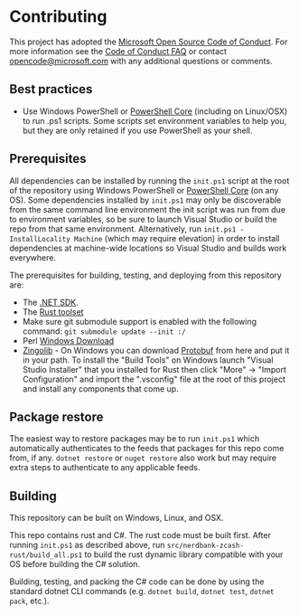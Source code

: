 # Contributing

This project has adopted the [Microsoft Open Source Code of
Conduct](https://opensource.microsoft.com/codeofconduct/).
For more information see the [Code of Conduct
FAQ](https://opensource.microsoft.com/codeofconduct/faq/) or
contact [opencode@microsoft.com](mailto:opencode@microsoft.com)
with any additional questions or comments.

## Best practices

* Use Windows PowerShell or [PowerShell Core][pwsh] (including on Linux/OSX) to run .ps1 scripts.
  Some scripts set environment variables to help you, but they are only retained if you use PowerShell as your shell.

## Prerequisites

All dependencies can be installed by running the `init.ps1` script at the root of the repository
using Windows PowerShell or [PowerShell Core][pwsh] (on any OS).
Some dependencies installed by `init.ps1` may only be discoverable from the same command line environment the init script was run from due to environment variables, so be sure to launch Visual Studio or build the repo from that same environment.
Alternatively, run `init.ps1 -InstallLocality Machine` (which may require elevation) in order to install dependencies at machine-wide locations so Visual Studio and builds work everywhere.

The prerequisites for building, testing, and deploying from this repository are:

* The [.NET SDK](https://get.dot.net/).
* The [Rust toolset](https://www.rust-lang.org/tools/install)
* Make sure git submodule support is enabled with the following command: `git submodule update --init :/`
* Perl [Windows Download](https://strawberryperl.com/)
* [Zingolib](https://github.com/nerdcash/zingolib/tree/3d22f26a3d893f751858734d15c78958cf216392) - On Windows you can download [Protobuf](https://github.com/protocolbuffers/protobuf/releases) from here and put it in your path. To install the "Build Tools" on Windows launch "Visual Studio Installer" that you installed for Rust then click "More" → "Import Configuration" and import the ".vsconfig" file at the root of this project and install any components that come up.

## Package restore

The easiest way to restore packages may be to run `init.ps1` which automatically authenticates
to the feeds that packages for this repo come from, if any.
`dotnet restore` or `nuget restore` also work but may require extra steps to authenticate to any applicable feeds.

## Building

This repository can be built on Windows, Linux, and OSX.

This repo contains rust and C#.
The rust code must be built first.
After running `init.ps1` as described above, run `src/nerdbank-zcash-rust/build_all.ps1` to build the rust dynamic library compatible with your OS before building the C# solution.

Building, testing, and packing the C# code can be done by using the standard dotnet CLI commands (e.g. `dotnet build`, `dotnet test`, `dotnet pack`, etc.).

[pwsh]: https://docs.microsoft.com/powershell/scripting/install/installing-powershell?view=powershell-6
